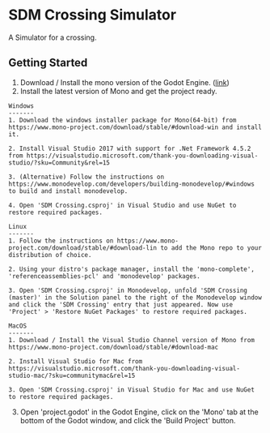 # SDM Crossing Simulator
A Simulator for a crossing.

## Getting Started
1. Download / Install the mono version of the Godot Engine. ([link](https://godotengine.org/download/))
2. Install the latest version of Mono and get the project ready.
```
Windows
-------
1. Download the windows installer package for Mono(64-bit) from https://www.mono-project.com/download/stable/#download-win and install it.

2. Install Visual Studio 2017 with support for .Net Framework 4.5.2 from https://visualstudio.microsoft.com/thank-you-downloading-visual-studio/?sku=Community&rel=15

3. (Alternative) Follow the instructions on https://www.monodevelop.com/developers/building-monodevelop/#windows to build and install monodevelop.

4. Open 'SDM Crossing.csproj' in Visual Studio and use NuGet to restore required packages.

Linux
-------
1. Follow the instructions on https://www.mono-project.com/download/stable/#download-lin to add the Mono repo to your distribution of choice.

2. Using your distro's package manager, install the 'mono-complete', 'referenceassemblies-pcl' and 'monodevelop' packages.

3. Open 'SDM Crossing.csproj' in Monodevelop, unfold 'SDM Crossing (master)' in the Solution panel to the right of the Monodevelop window and click the 'SDM Crossing' entry that just appeared. Now use 'Project' > 'Restore NuGet Packages' to restore required packages.

MacOS
-------
1. Download / Install the Visual Studio Channel version of Mono from https://www.mono-project.com/download/stable/#download-mac 

2. Install Visual Studio for Mac from https://visualstudio.microsoft.com/thank-you-downloading-visual-studio-mac/?sku=communitymac&rel=15

3. Open 'SDM Crossing.csproj' in Visual Studio for Mac and use NuGet to restore required packages.
```
3. Open 'project.godot' in the Godot Engine, click on the 'Mono' tab at the bottom of the Godot window, and click the 'Build Project' button.